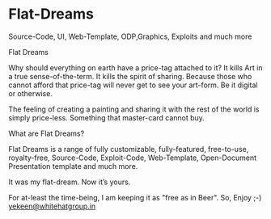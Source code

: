 # Flat-Dreams
Source-Code, UI, Web-Template, ODP,Graphics, Exploits and much more

Flat Dreams

Why should everything on earth have a price-tag attached to it? It kills Art in a true sense-of-the-term. 
It kills the spirit of sharing. Because those who cannot afford that price-tag will never get to see your 
art-form. Be it digital or otherwise.

The feeling of creating a painting and sharing it with the rest of the world is simply price-less. 
Something that master-card cannot buy.

What are Flat Dreams?

Flat Dreams is a range of fully customizable, fully-featured, free-to-use, royalty-free, Source-Code, Exploit-Code, Web-Template, Open-Document Presentation template and much more.

It was my flat-dream. 
Now it’s yours.

For at-least the time-being, I am keeping it as "free as in Beer".
So, Enjoy ;-)
yekeen@whitehatgroup.in

